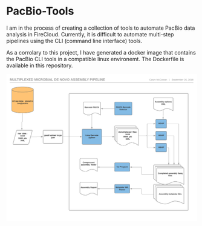 # PacBio-Tools

I am in the process of creating a collection of tools to automate PacBio data analysis in FireCloud.  Currently, it is difficult to automate multi-step pipelines using the CLI (command line interface) tools.

As a corrolary to this project, I have generated a docker image that contains the PacBio CLI tools in a compatible linux environemt.  The Dockerfile is available in this repository. 

![alt text](https://github.com/camccowan/PacBio-Tools/blob/master/limahgapprocess.png)


   
